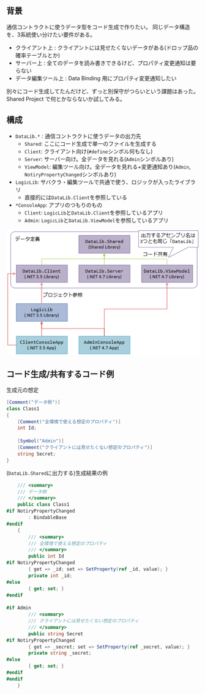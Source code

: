 ## 背景

通信コントラクトに使うデータ型をコード生成で作りたい。
同じデータ構造を、3系統使い分けたい要件がある。

- クライアント上    : クライアントには見せたくないデータがある(ドロップ品の確率テーブルとか)
- サーバー上        : 全てのデータを読み書きできるけど、プロパティ変更通知は要らない
- データ編集ツール上 : Data Binding 用にプロパティ変更通知したい

別々にコード生成してたんだけど、ずっと別保守がつらいという課題はあった。
Shared Project で何とかならないか試してみる。

## 構成

- `DataLib.*` : 通信コントラクトに使うデータの出力先
  - `Shared`: ここにコード生成で単一のファイルを生成する
  - `Client`: クライアント向け(`#define`シンボル何もなし)
  - `Server`: サーバー向け。全データを見れる(`Admin`シンボルあり)
  - `ViewModel`: 編集ツール向け。全データを見れる+変更通知あり(`Admin`, `NotiryPropertyChanged`シンボルあり)
- `LogicLib`: サバクラ・編集ツールで共通で使う、ロジックが入ったライブラリ
  - 直接的には`DataLib.Client`を参照している
- `*ConsoleApp`: アプリのつもりのもの
  - `Client`: `LogicLib`と`DataLib.Client`を参照しているアプリ
  - `Admin`: `LogicLib`と`DataLib.ViewModel`を参照しているアプリ

![dependency](dependency.png)

## コード生成/共有するコード例

生成元の想定

```cs
[Comment("データ例")]
class Class1
{
    [Comment("全環境で使える想定のプロパティ")]
    int Id;

    [Symbol("Admin")]
    [Comment("クライアントには見せたくない想定のプロパティ")]
    string Secret;
}

```

(`DataLib.Shared`に出力する)生成結果の例

```cs
    /// <summary>
    /// データ例
    /// </summary>
    public class Class1
#if NotiryPropertyChanged
        : BindableBase
#endif
    {
        /// <summary>
        /// 全環境で使える想定のプロパティ
        /// </summary>
        public int Id
#if NotiryPropertyChanged
        { get => _id; set => SetProperty(ref _id, value); }
        private int _id;
#else
        { get; set; }
#endif

#if Admin
        /// <summary>
        /// クライアントには見せたくない想定のプロパティ
        /// </summary>
        public string Secret
#if NotiryPropertyChanged
        { get => _secret; set => SetProperty(ref _secret, value); }
        private string _secret;
#else
        { get; set; }
#endif
#endif
    }
```
